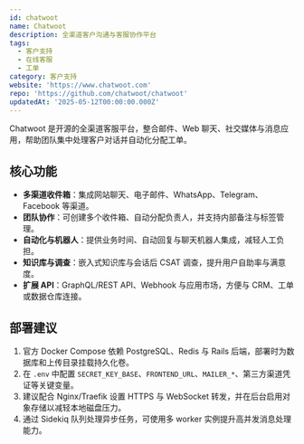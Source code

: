 ```yaml
---
id: chatwoot
name: Chatwoot
description: 全渠道客户沟通与客服协作平台
tags:
  - 客户支持
  - 在线客服
  - 工单
category: 客户支持
website: 'https://www.chatwoot.com'
repo: 'https://github.com/chatwoot/chatwoot'
updatedAt: '2025-05-12T00:00:00.000Z'
---
```


Chatwoot 是开源的全渠道客服平台，整合邮件、Web 聊天、社交媒体与消息应用，帮助团队集中处理客户对话并自动化分配工单。

## 核心功能

- **多渠道收件箱**：集成网站聊天、电子邮件、WhatsApp、Telegram、Facebook 等渠道。
- **团队协作**：可创建多个收件箱、自动分配负责人，并支持内部备注与标签管理。
- **自动化与机器人**：提供业务时间、自动回复与聊天机器人集成，减轻人工负担。
- **知识库与调查**：嵌入式知识库与会话后 CSAT 调查，提升用户自助率与满意度。
- **扩展 API**：GraphQL/REST API、Webhook 与应用市场，方便与 CRM、工单或数据仓库连接。

## 部署建议

1. 官方 Docker Compose 依赖 PostgreSQL、Redis 与 Rails 后端，部署时为数据库和上传目录挂载持久化卷。
2. 在 `.env` 中配置 `SECRET_KEY_BASE`、`FRONTEND_URL`、`MAILER_*`、第三方渠道凭证等关键变量。
3. 建议配合 Nginx/Traefik 设置 HTTPS 与 WebSocket 转发，并在后台启用对象存储以减轻本地磁盘压力。
4. 通过 Sidekiq 队列处理异步任务，可使用多 worker 实例提升高并发消息处理能力。
